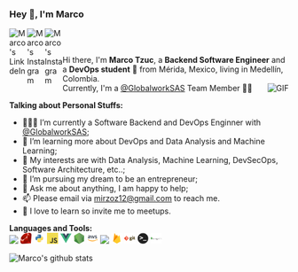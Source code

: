 ### Hey 👋, I'm Marco

<a href="https://www.linkedin.com/in/metm/">
  <img align="left" alt="Marco's LinkdeIn" width="32px" src="https://cdn.jsdelivr.net/npm/simple-icons@v3/icons/linkedin.svg" />
</a>
<a href="https://www.instagram.com/mirzoz/">
  <img align="left" alt="Marco's Instagram" width="32px" src="https://cdn.jsdelivr.net/npm/simple-icons@v3/icons/instagram.svg" />
</a>
<a href="https://www.facebook.com/mirzoz">
  <img align="left" alt="Marco's Instagram" width="32px" src="https://cdn.jsdelivr.net/npm/simple-icons@v3/icons/facebook.svg" />
</a>

<br />
<br />

Hi there, I'm **Marco Tzuc**, a **Backend Software Engineer** and a **DevOps student** 🚀 from Mérida, Mexico, living in Medellín, Colombia.
<br />
Currently, I'm a [@GlobalworkSAS](https://github.com/GlobalworkSAS)  Team Member 🙍🏽‍
  <img align="right" alt="GIF" src="https://i.pinimg.com/originals/e4/26/70/e426702edf874b181aced1e2fa5c6cde.gif" />

**Talking about Personal Stuffs:**

- 👨🏽‍💻 I’m currently a Software Backend and DevOps Enginner with [@GlobalworkSAS](https://https://github.com/GlobalworkSAS);
- 🌱 I’m learning more about DevOps and Data Analysis and Machine Learning; 
- 🤔 My interests are with Data Analysis, Machine Learning, DevSecOps, Software Architecture, etc..;
- 💼 I’m pursuing my dream to be an entrepreneur;
- 💬 Ask me about anything, I am happy to help;
- 📫 Please email via mirzoz12@gmail.com to reach me.
- 📝 I love to learn so invite me to meetups.


**Languages and Tools:**  
<code><img height="20" src="https://pytorch.org/assets/images/pytorch-logo.png"></code>
<code><img height="20" src="https://raw.githubusercontent.com/github/explore/80688e429a7d4ef2fca1e82350fe8e3517d3494d/topics/ruby/ruby.png"></code>
<code><img height="20" src="https://raw.githubusercontent.com/github/explore/80688e429a7d4ef2fca1e82350fe8e3517d3494d/topics/python/python.png"></code>
<code><img height="20" src="https://raw.githubusercontent.com/github/explore/80688e429a7d4ef2fca1e82350fe8e3517d3494d/topics/javascript/javascript.png"></code>
<code><img height="20" src="https://raw.githubusercontent.com/github/explore/80688e429a7d4ef2fca1e82350fe8e3517d3494d/topics/vue/vue.png"></code>
<code><img height="20" src="https://raw.githubusercontent.com/github/explore/80688e429a7d4ef2fca1e82350fe8e3517d3494d/topics/nodejs/nodejs.png"></code>
<code><img height="20" src="https://raw.githubusercontent.com/github/explore/80688e429a7d4ef2fca1e82350fe8e3517d3494d/topics/aws/aws.png"></code>
<code><img height="20" src="https://avatars0.githubusercontent.com/u/177543?s=200&v=4"></code>
<code><img height="20" src="https://raw.githubusercontent.com/github/explore/80688e429a7d4ef2fca1e82350fe8e3517d3494d/topics/firebase/firebase.png"></code>
<code><img height="20" src="https://raw.githubusercontent.com/github/explore/80688e429a7d4ef2fca1e82350fe8e3517d3494d/topics/git/git.png"></code>
<code><img height="20" src="https://raw.githubusercontent.com/github/explore/80688e429a7d4ef2fca1e82350fe8e3517d3494d/topics/terminal/terminal.png"></code>
<code><img height="20" src="https://raw.githubusercontent.com/github/explore/80688e429a7d4ef2fca1e82350fe8e3517d3494d/topics/mongodb/mongodb.png"></code>


![Marco's github stats](https://github-readme-stats.vercel.app/api?username=mirzoz&show_icons=true&hide_border=true)

